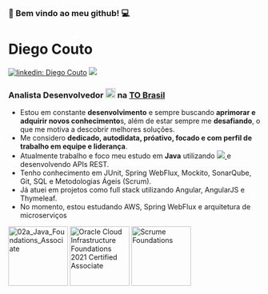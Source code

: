 ### 👋 Bem vindo ao meu github! 💻

# Diego Couto

[![linkedin: Diego Couto](https://img.shields.io/badge/-Diego%20Couto-blue?style=flat&logo=Linkedin&logoColor=white&link=https://www.linkedin.com/in/diegocorreacouto/)](https://www.linkedin.com/in/diegocorreacouto/) 
[![](https://img.shields.io/badge/Buy_Me_a_coffee!-red?style=flat&logo=buy-me-a-coffee&logoColor=black&link=https://user-images.githubusercontent.com/53017748/175069759-6bf2473d-6f3c-4b0d-a694-2d86f46d39c4.png)](https://user-images.githubusercontent.com/53017748/175069759-6bf2473d-6f3c-4b0d-a694-2d86f46d39c4.png)

### Analista Desenvolvedor <a href="#"><img style="width: 20px;" src="https://api.iconify.design/logos:java.svg"></a> na [**TO Brasil**](https://to-brasil.com/)

- Estou em constante **desenvolvimento** e sempre buscando **aprimorar e adquirir novos conhecimento**s, além de estar sempre me **desafiando**, o que me motiva a descobrir melhores soluções.
- Me considero **dedicado, autodidata, próativo, focado e com perfil de trabalho em equipe e liderança**.
- Atualmente trabalho e foco meu estudo em **Java** utilizando <a href="#"> ![](https://api.iconify.design/logos:spring.svg) </a> e desenvolvendo APIs REST.
- Tenho conhecimento em JUnit, Spring WebFlux, Mockito, SonarQube, Git, SQL e Metodologias Ágeis (Scrum).
- Já atuei em projetos como full stack utilizando Angular, AngularJS e Thymeleaf. 
- No momento, estou estudando AWS, Spring WebFlux e arquitetura de microserviços

<a href="#"><img width="119" alt="02a_Java_Foundations_Associate" src="https://user-images.githubusercontent.com/53017748/175122007-1dc88172-4dca-44f0-a5b0-6e7cc64686a1.png"></a>
<a href="#"><img width="119" alt="Oracle Cloud Infrastructure Foundations 2021 Certified Associate" src="https://user-images.githubusercontent.com/53017748/175121484-d29f3e64-cfe2-4fea-94cd-962caf6a0482.jpg"></a>
<a href="#"><img width="119" alt="Scrume Foundations" src="https://user-images.githubusercontent.com/53017748/175123059-d7f774be-c1ac-49a8-9915-7d53b863842f.png"></a>


<!--
**dccouto/dccouto** is a ✨ _special_ ✨ repository because its `README.md` (this file) appears on your GitHub profile.

Here are some ideas to get you started:

- 🔭 I’m currently working on ...
- 🌱 I’m currently learning ...
- 👯 I’m looking to collaborate on ...
- 🤔 I’m looking for help with ...
- 💬 Ask me about ...
- 📫 How to reach me: ...
- 😄 Pronouns: ...
- ⚡ Fun fact: ...
-->
